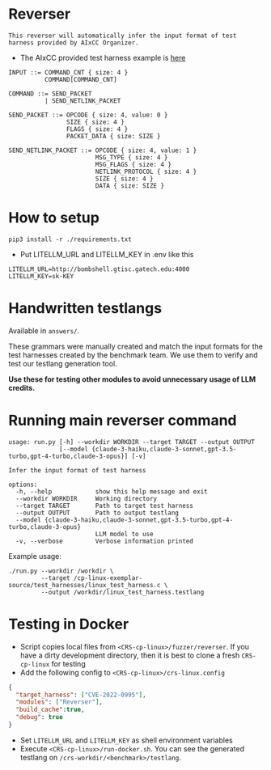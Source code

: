 # Reverser
```
This reverser will automatically infer the input format of test harness provided by AIxCC Organizer.
```
- The AIxCC provided test harness example is [here](https://github.com/Team-Atlanta/cp-linux-exemplar-source/blob/main/test_harnesses/linux_test_harness.c)
```
INPUT ::= COMMAND_CNT { size: 4 }
          COMMAND[COMMAND_CNT]

COMMAND ::= SEND_PACKET
          | SEND_NETLINK_PACKET

SEND_PACKET ::= OPCODE { size: 4, value: 0 }
                SIZE { size: 4 }
                FLAGS { size: 4 }
                PACKET_DATA { size: SIZE }

SEND_NETLINK_PACKET ::= OPCODE { size: 4, value: 1 }
                        MSG_TYPE { size: 4 }
                        MSG_FLAGS { size: 4 }
                        NETLINK_PROTOCOL { size: 4 }
                        SIZE { size: 4 }
                        DATA { size: SIZE }
```

# How to setup
```
pip3 install -r ./requirements.txt
```
- Put LITELLM_URL and LITELLM_KEY in .env like this

```
LITELLM_URL=http://bombshell.gtisc.gatech.edu:4000
LITELLM_KEY=sk-KEY
```

# Handwritten testlangs
Available in `answers/`.

These grammars were manually created and match the input formats for the test
harnesses created by the benchmark team. We use them to verify and test our
testlang generation tool.

**Use these for testing other modules to avoid unnecessary usage of LLM credits.**

# Running main reverser command
```
usage: run.py [-h] --workdir WORKDIR --target TARGET --output OUTPUT
              [--model {claude-3-haiku,claude-3-sonnet,gpt-3.5-turbo,gpt-4-turbo,claude-3-opus}] [-v]

Infer the input format of test harness

options:
  -h, --help            show this help message and exit
  --workdir WORKDIR     Working directory
  --target TARGET       Path to target test harness
  --output OUTPUT       Path to output testlang
  --model {claude-3-haiku,claude-3-sonnet,gpt-3.5-turbo,gpt-4-turbo,claude-3-opus}
                        LLM model to use
  -v, --verbose         Verbose information printed
```

Example usage:
```
./run.py --workdir /workdir \
         --target /cp-linux-exemplar-source/test_harnesses/linux_test_harness.c \
         --output /workdir/linux_test_harness.testlang
```

# Testing in Docker
- Script copies local files from `<CRS-cp-linux>/fuzzer/reverser`. If you have a
  dirty development directory, then it is best to clone a fresh `CRS-cp-linux` for testing
- Add the following config to `<CRS-cp-linux>/crs-linux.config`
```json
{
  "target_harness": ["CVE-2022-0995"],
  "modules": ["Reverser"],
  "build_cache":true,
  "debug": true
}
```
- Set `LITELLM_URL` and `LITELLM_KEY` as shell environment variables
- Execute `<CRS-cp-linux>/run-docker.sh`. You can see the generated testlang on `/crs-workdir/<benchmark>/testlang`.
